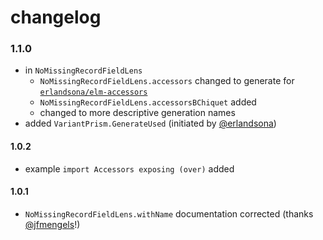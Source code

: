 # changelog

### 1.1.0

- in `NoMissingRecordFieldLens`
    - `NoMissingRecordFieldLens.accessors` changed to generate for [`erlandsona/elm-accessors`](https://dark.elm.dmy.fr/packages/erlandsona/elm-accessors/latest/)
    - `NoMissingRecordFieldLens.accessorsBChiquet` added
    - changed to more descriptive generation names
- added `VariantPrism.GenerateUsed` (initiated by [@erlandsona](https://github.com/erlandsona))

#### 1.0.2

- example `import Accessors exposing (over)` added

#### 1.0.1

- `NoMissingRecordFieldLens.withName` documentation corrected (thanks [@jfmengels](https://github.com/jfmengels)!)
